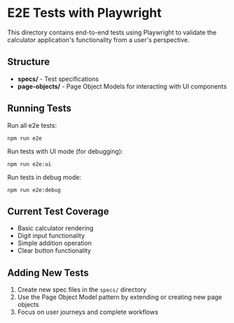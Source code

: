 # E2E Tests with Playwright

This directory contains end-to-end tests using Playwright to validate the calculator application's functionality from a user's perspective.

## Structure

- **specs/** - Test specifications
- **page-objects/** - Page Object Models for interacting with UI components

## Running Tests

Run all e2e tests:
```
npm run e2e
```

Run tests with UI mode (for debugging):
```
npm run e2e:ui
```

Run tests in debug mode:
```
npm run e2e:debug
```

## Current Test Coverage

- Basic calculator rendering
- Digit input functionality
- Simple addition operation
- Clear button functionality

## Adding New Tests

1. Create new spec files in the `specs/` directory
2. Use the Page Object Model pattern by extending or creating new page objects
3. Focus on user journeys and complete workflows